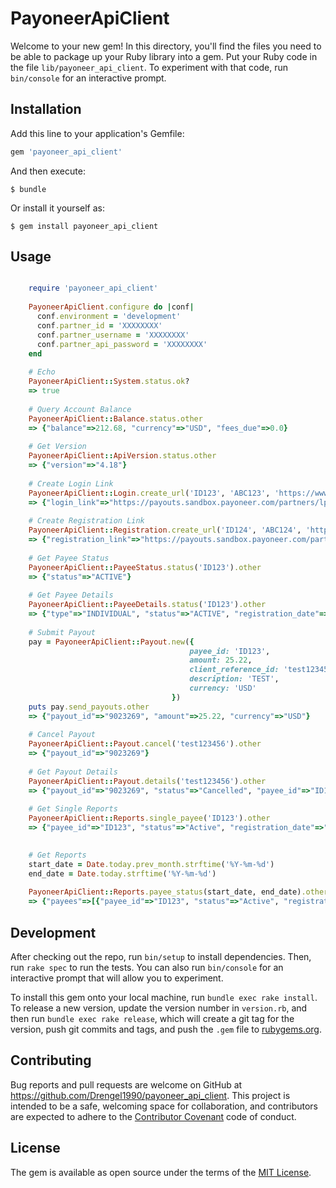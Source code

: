 # PayoneerApiClient

Welcome to your new gem! In this directory, you'll find the files you need to be able to package up your Ruby library into a gem. Put your Ruby code in the file `lib/payoneer_api_client`. To experiment with that code, run `bin/console` for an interactive prompt.

## Installation

Add this line to your application's Gemfile:

```ruby
gem 'payoneer_api_client'
```

And then execute:

    $ bundle

Or install it yourself as:

    $ gem install payoneer_api_client

## Usage

```ruby

    require 'payoneer_api_client'
    
    PayoneerApiClient.configure do |conf|
      conf.environment = 'development'
      conf.partner_id = 'XXXXXXXX'
      conf.partner_username = 'XXXXXXXX'
      conf.partner_api_password = 'XXXXXXXX'
    end
    
    # Echo
    PayoneerApiClient::System.status.ok?
    => true
    
    # Query Account Balance
    PayoneerApiClient::Balance.status.other
    => {"balance"=>212.68, "currency"=>"USD", "fees_due"=>0.0}
    
    # Get Version
    PayoneerApiClient::ApiVersion.status.other
    => {"version"=>"4.18"}
    
    # Create Login Link
    PayoneerApiClient::Login.create_url('ID123', 'ABC123', 'https://www.yoursite.com').other
    => {"login_link"=>"https://payouts.sandbox.payoneer.com/partners/lp.aspx?token=0a7ece12cfa64ea1baa66c0c7780dab99EAA6CCB85"}
    
    # Create Registration Link
    PayoneerApiClient::Registration.create_url('ID124', 'ABC124', 'https://www.yoursite.com').other
    => {"registration_link"=>"https://payouts.sandbox.payoneer.com/partners/lp.aspx?token=eaad141d0123448a820b6dc926cdaf22A70C308DA1"}
    
    # Get Payee Status
    PayoneerApiClient::PayeeStatus.status('ID123').other
    => {"status"=>"ACTIVE"}
    
    # Get Payee Details
    PayoneerApiClient::PayeeDetails.status('ID123').other
    => {"type"=>"INDIVIDUAL", "status"=>"ACTIVE", "registration_date"=>"2016-01-22", "contact"=>{"first_name"=>"Test", "last_name"=>"Test", "email"=>"test@gmail.com", "mobile"=>"XXXXXXXXXXX", "phone"=>""}, "address"=>{"country"=>"XX", "state"=>"", "zip_code"=>"XXXXX", "address_line_1"=>"Test", "address_line_2"=>"Test", "city"=>"Test"}, "payout_method"=>{"type"=>"BANK", "currency"=>"USD"}}
    
    # Submit Payout
    pay = PayoneerApiClient::Payout.new({
                                        payee_id: 'ID123',
                                        amount: 25.22,
                                        client_reference_id: 'test123456',
                                        description: 'TEST',
                                        currency: 'USD'
                                    })
    puts pay.send_payouts.other
    => {"payout_id"=>"9023269", "amount"=>25.22, "currency"=>"USD"}
    
    # Cancel Payout
    PayoneerApiClient::Payout.cancel('test123456').other
    => {"payout_id"=>"9023269"}
    
    # Get Payout Details
    PayoneerApiClient::Payout.details('test123456').other
    => {"payout_id"=>"9023269", "status"=>"Cancelled", "payee_id"=>"ID123", "payout_date"=>"2018-01-24T08:40:06.053", "amount"=>25.22, "currency"=>"USD"}
    
    # Get Single Reports
    PayoneerApiClient::Reports.single_payee('ID123').other
    => {"payee_id"=>"ID123", "status"=>"Active", "registration_date"=>"2018-01-19", "payout_method"=>"iACH", "company"=>{}, "total_amount"=>282.08, "payouts"=>[{"client_reference_id"=>"ABC123", "date"=>"2018-01-23T09:21:28", "amount"=>55.1, "currency"=>"USD", "description"=>"TEST", "status"=>"Funded"}, {"client_reference_id"=>"test1234", "date"=>"2018-01-24T08:12:30", "amount"=>25.22, "currency"=>"USD", "description"=>"TEST", "status"=>"Funded"}, {"client_reference_id"=>"1234tttt", "date"=>"2018-01-23T02:10:01", "amount"=>25.22, "currency"=>"USD", "description"=>"TEST", "status"=>"Cancelled"}, {"client_reference_id"=>"test1234567890", "date"=>"2018-01-24T07:54:32", "amount"=>25.22, "currency"=>"USD", "description"=>"TEST", "status"=>"Cancelled"}, {"client_reference_id"=>"test12", "date"=>"2018-01-24T08:09:20", "amount"=>25.22, "currency"=>"USD", "description"=>"TEST", "status"=>"Cancelled"}, {"client_reference_id"=>"test123456", "date"=>"2018-01-24T08:40:06", "amount"=>25.22, "currency"=>"USD", "description"=>"TEST", "status"=>"Cancelled"}, {"client_reference_id"=>"1234tttt", "date"=>"2018-01-23T02:17:31", "amount"=>25.22, "currency"=>"USD", "description"=>"Payment 1234tttt refunded", "status"=>"Refund"}, {"client_reference_id"=>"test1234567890", "date"=>"2018-01-24T07:54:33", "amount"=>25.22, "currency"=>"USD", "description"=>"Payment test1234567890 refunded", "status"=>"Refund"}, {"client_reference_id"=>"test12", "date"=>"2018-01-24T08:09:21", "amount"=>25.22, "currency"=>"USD", "description"=>"Payment test12 refunded", "status"=>"Refund"}, {"client_reference_id"=>"test123456", "date"=>"2018-01-24T08:41:03", "amount"=>25.22, "currency"=>"USD", "description"=>"Payment test123456 refunded", "status"=>"Refund"}]}
    

    # Get Reports
    start_date = Date.today.prev_month.strftime('%Y-%m-%d')
    end_date = Date.today.strftime('%Y-%m-%d')
    
    PayoneerApiClient::Reports.payee_status(start_date, end_date).other
    => {"payees"=>[{"payee_id"=>"ID123", "status"=>"Active", "registration_date"=>"2018-01-19", "payout_method"=>"BANK", "total_amount"=>282.08, "payouts"=>[{"client_reference_id"=>"ABC123", "date"=>"2018-01-23T09:21:28", "amount"=>55.1, "currency"=>"USD", "description"=>"TEST", "status"=>"Funded"}, {"client_reference_id"=>"test1234", "date"=>"2018-01-24T08:12:30", "amount"=>25.22, "currency"=>"USD", "description"=>"TEST", "status"=>"Funded"}, {"client_reference_id"=>"1234tttt", "date"=>"2018-01-23T02:10:01", "amount"=>25.22, "currency"=>"USD", "description"=>"TEST", "status"=>"Cancelled"}, {"client_reference_id"=>"test1234567890", "date"=>"2018-01-24T07:54:32", "amount"=>25.22, "currency"=>"USD", "description"=>"TEST", "status"=>"Cancelled"}, {"client_reference_id"=>"test12", "date"=>"2018-01-24T08:09:20", "amount"=>25.22, "currency"=>"USD", "description"=>"TEST", "status"=>"Cancelled"}, {"client_reference_id"=>"test123456", "date"=>"2018-01-24T08:40:06", "amount"=>25.22, "currency"=>"USD", "description"=>"TEST", "status"=>"Cancelled"}, {"client_reference_id"=>"1234tttt", "date"=>"2018-01-23T02:17:31", "amount"=>25.22, "currency"=>"USD", "description"=>"Payment 1234tttt refunded", "status"=>"Refund"}, {"client_reference_id"=>"test1234567890", "date"=>"2018-01-24T07:54:33", "amount"=>25.22, "currency"=>"USD", "description"=>"Payment test1234567890 refunded", "status"=>"Refund"}, {"client_reference_id"=>"test12", "date"=>"2018-01-24T08:09:21", "amount"=>25.22, "currency"=>"USD", "description"=>"Payment test12 refunded", "status"=>"Refund"}, {"client_reference_id"=>"test123456", "date"=>"2018-01-24T08:41:03", "amount"=>25.22, "currency"=>"USD", "description"=>"Payment test123456 refunded", "status"=>"Refund"}]}]}
```

## Development

After checking out the repo, run `bin/setup` to install dependencies. Then, run `rake spec` to run the tests. You can also run `bin/console` for an interactive prompt that will allow you to experiment.

To install this gem onto your local machine, run `bundle exec rake install`. To release a new version, update the version number in `version.rb`, and then run `bundle exec rake release`, which will create a git tag for the version, push git commits and tags, and push the `.gem` file to [rubygems.org](https://rubygems.org).

## Contributing

Bug reports and pull requests are welcome on GitHub at https://github.com/Drengel1990/payoneer_api_client. This project is intended to be a safe, welcoming space for collaboration, and contributors are expected to adhere to the [Contributor Covenant](http://contributor-covenant.org) code of conduct.

## License

The gem is available as open source under the terms of the [MIT License](https://opensource.org/licenses/MIT).